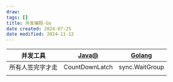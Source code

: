 ```yaml
---
draw:
tags: []
title: 并发编程-Go
date created: 2024-07-25
date modified: 2024-11-12
---
```


| 并发工具     | [Java@](Java@.md)      | [Golang](Golang.md)         |
| -------- | -------------- | -------------- |
| 所有人签完字才走 | CountDownLatch | sync.WaitGroup |
|          |                |                |
